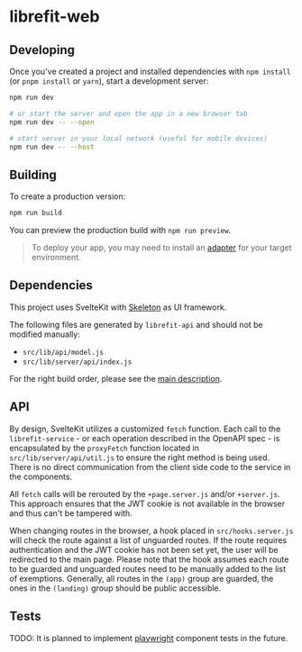 # librefit-web

## Developing

Once you've created a project and installed dependencies with `npm install` (or `pnpm install` or `yarn`), start a development server:

```bash
npm run dev

# or start the server and open the app in a new browser tab
npm run dev -- --open

# start server in your local network (useful for mobile devices)
npm run dev -- --host
```

## Building

To create a production version:

```bash
npm run build
```

You can preview the production build with `npm run preview`.

> To deploy your app, you may need to install an [adapter](https://kit.svelte.dev/docs/adapters) for your target environment.

## Dependencies

This project uses SvelteKit with [Skeleton](https://www.skeleton.dev/) as UI framework.

The following files are generated by `librefit-api` and should not be modified manually:

- `src/lib/api/model.js`
- `src/lib/server/api/index.js`

For the right build order, please see the [main description](https://github.com/tohuwabohu-io/librefit/blob/main/README.MD).

## API

By design, SvelteKit utilizes a customized `fetch` function. Each call to the `librefit-service` - or each operation
described in the OpenAPI spec - is encapsulated by the `proxyFetch` function located in `src/lib/server/api/util.js` to
ensure the right method is being used. There is no direct communication from the client side code to the service in the 
components. 

All `fetch` calls will be rerouted by the `+page.server.js` and/or `+server.js`. This approach ensures that the JWT 
cookie is not available in the browser and thus can't be tampered with.

When changing routes in the browser, a hook placed in `src/hooks.server.js` will check the route against a list of
unguarded routes. If the route requires authentication and the JWT cookie has not been set yet, the user will be
redirected to the main page. Please note that the hook assumes each route to be guarded and unguarded routes need to
be manually added to the list of exemptions. Generally, all routes in the `(app)` group are guarded, the ones in the
`(landing)` group should be public accessible.

## Tests

TODO: It is planned to implement [playwright](https://playwright.dev/) component tests in the future.